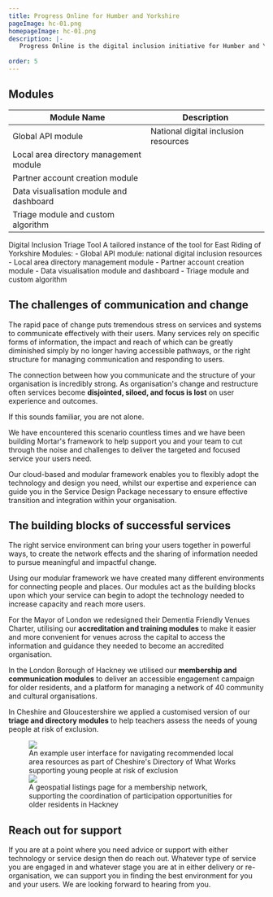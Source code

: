 ```yaml
---
title: Progress Online for Humber and Yorkshire
pageImage: hc-01.png
homepageImage: hc-01.png
description: |-
   Progress Online is the digital inclusion initiative for Humber and Yorkshire. Using a customised version of our Digital Inclusion Triage Tool 168 Town & Parish Councils are building service provider networks, assessing the needs of residents and referring them to appropriate digital inclusion resources. 
 
order: 5
---
```


<section>
  <h2>Modules</h2>
  <table>
    <thead>
      <tr>
        <th>Module Name</th>
        <th>Description</th>
      </tr>
    </thead>
    <tbody>
      <tr>
        <td>Global API module</td>
        <td>National digital inclusion resources</td>
      </tr>
      <tr>
        <td>Local area directory management module</td>
        <td></td><!-- Add description here if needed -->
      </tr>
      <tr>
        <td>Partner account creation module</td>
        <td></td><!-- Add description here if needed -->
      </tr>
      <tr>
        <td>Data visualisation module and dashboard</td>
        <td></td><!-- Add description here if needed -->
      </tr>
      <tr>
        <td>Triage module and custom algorithm</td>
        <td></td><!-- Add description here if needed -->
      </tr>
    </tbody>
  </table>
</section>

Digital Inclusion Triage Tool
A tailored instance of the tool for East Riding of Yorkshire
Modules:  - Global API module: national digital inclusion resources
          - Local area directory management module
          - Partner account creation module
          - Data visualisation module and dashboard
          - Triage module and custom algorithm
          
The challenges of communication and change
---------------------------------------------------------------------------------------------------------------------------------
The rapid pace of change puts tremendous stress on services and systems to communicate effectively with their users. Many services rely on specific forms of information, the impact and reach of which can be greatly diminished simply by no longer having accessible pathways, or the right structure for managing communication and responding to users. 

The connection between how you communicate and the structure of your organisation is incredibly strong. As organisation's change and restructure often services become **disjointed, siloed, and focus is lost** on user experience and outcomes. 

If this sounds familiar, you are not alone. 

We have encountered this scenario countless times and we have been building Mortar's framework to help support you and your team to cut through the noise and challenges to deliver the targeted and focused service your users need. 

Our cloud-based and modular framework enables you to flexibly adopt the technology and design you need, whilst our expertise and experience can guide you in the Service Design Package necessary to ensure effective transition and integration within your organisation.

The building blocks of successful services
---------------------------------------------------------------------------------------------------------------------------------
The right service environment can bring your users together in powerful ways, to create the network effects and the sharing of information needed to pursue meaningful and impactful change. 

Using our modular framework we have created many different environments for connecting people and places. Our modules act as the building blocks upon which your service can begin to adopt the technology needed to increase capacity and reach more users.

For the Mayor of London we redesigned their Dementia Friendly Venues Charter, utilising our **accreditation and training modules** to make it easier and more convenient for venues across the capital to access the information and guidance they needed to become an accredited organisation. 

In the London Borough of Hackney we utilised our **membership and communication modules** to deliver an accessible engagement campaign for older residents, and a platform for managing a network of 40 community and cultural organisations. 

In Cheshire and Gloucestershire we applied a customised version of our **triage and directory modules** to help teachers assess the needs of young people at risk of exclusion. 

<figure>
  <img src="{{ '/static/images/use-cases/bg-customengagement-01.png' | url }}" />
  <figcaption>
    An example user interface for navigating recommended local area resources as part of Cheshire's Directory of What Works supporting young people at risk of exclusion
  </figcaption>
   <img src="{{ '/static/images/use-cases/customengagement-02.png' | url }}" />
  <figcaption>
    A geospatial listings page for a membership network, supporting the coordination of participation opportunities for older residents in Hackney
  </figcaption>
</figure>

Reach out for support
---------------------------------------------------------------------------------------------------------------------------------
If you are at a point where you need advice or support with either technology or service design then do reach out. Whatever type of service you are engaged in and whatever stage you are at in either delivery or re-organisation, we can support you in finding the best environment for you and your users. We are looking forward to hearing from you. 

